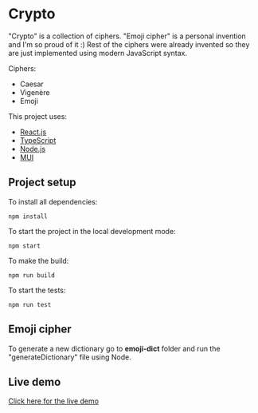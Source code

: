# Crypto

"Crypto" is a collection of ciphers. "Emoji cipher" is a personal invention and I'm so proud of it :)
Rest of the ciphers were already invented so they are just implemented using modern JavaScript syntax.

Ciphers:

- Caesar
- Vigenère
- Emoji

This project uses:

- [React.js](https://reactjs.org/)
- [TypeScript](https://www.typescriptlang.org/)
- [Node.js](https://nodejs.org/en/)
- [MUI](https://mui.com/)

## Project setup

To install all dependencies:

`npm install`

To start the project in the local development mode:

`npm start`

To make the build:

`npm run build`

To start the tests:

`npm run test`

## Emoji cipher

To generate a new dictionary go to **emoji-dict** folder and run the "generateDictionary" file using Node.

## Live demo

[Click here for the live demo](https://bbtools-crypto.netlify.app/)
